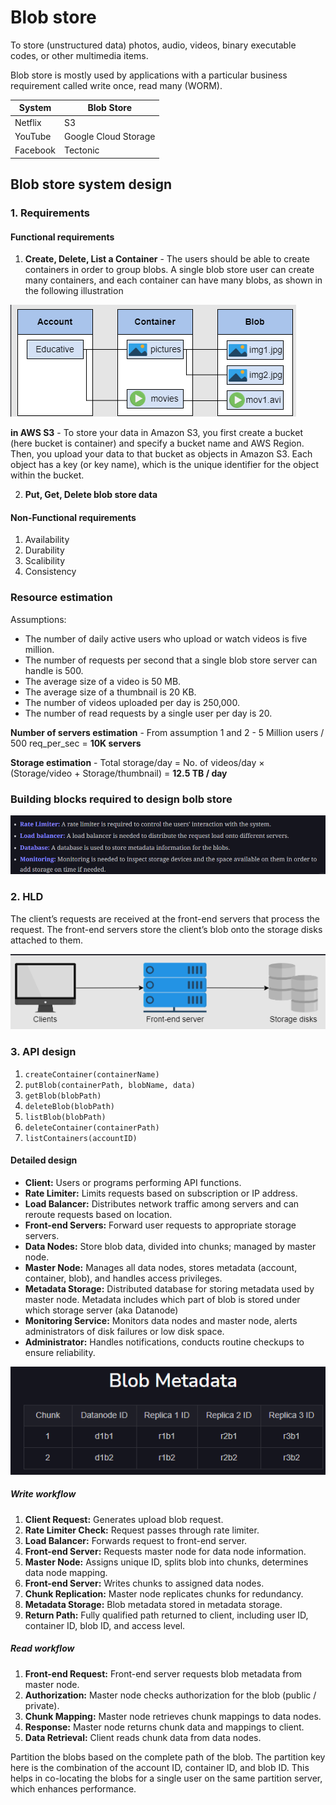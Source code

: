 # Blob store

To store (unstructured data) photos, audio, videos, binary executable codes, or other multimedia items.  

Blob store is mostly used by applications with a particular business requirement called write once, read many (WORM).  


| System            | Blob Store         |
|-------------------|--------------------|
| Netflix           | S3                   |
| YouTube           | Google Cloud Storage |
| Facebook          | Tectonic            |

## Blob store system design

### 1. Requirements

#### Functional requirements

1. **Create, Delete, List a Container** - The users should be able to create containers in order to group blobs. A single blob store user can create many containers, and each container can have many blobs, as shown in the following illustration

![alt text](PNG/bs1.PNG "Title")  

**in AWS S3** - To store your data in Amazon S3, you first create a bucket (here bucket is container) and specify a bucket name and AWS Region. Then, you upload your data to that bucket as objects in Amazon S3. Each object has a key (or key name), which is the unique identifier for the object within the bucket.

2. **Put, Get, Delete blob store data**

#### Non-Functional requirements

1. Availability
2. Durability
3. Scalibility
4. Consistency

### Resource estimation

Assumptions:

- The number of daily active users who upload or watch videos is five million.
- The number of requests per second that a single blob store server can handle is 500.
- The average size of a video is 50 MB.
- The average size of a thumbnail is 20 KB.
- The number of videos uploaded per day is 250,000.
- The number of read requests by a single user per day is 20.

**Number of servers estimation** - From assumption 1 and 2 - 5 Million users / 500 req_per_sec = **10K servers**

**Storage estimation** - Total storage/day = No. of videos/day × (Storage/video + Storage/thumbnail) = **12.5 TB / day**

### Building blocks required to design bolb store

![alt text](PNG/bs2.PNG "Title")  

### 2. HLD

The client’s requests are received at the front-end servers that process the request. The front-end servers store the client’s blob onto the storage disks attached to them.

![alt text](PNG/bs3.PNG "Title")  

### 3. API design

1. ```createContainer(containerName)```
2. ```putBlob(containerPath, blobName, data)```
3. ```getBlob(blobPath)```
4. ```deleteBlob(blobPath)```
5. ```listBlob(blobPath)```
6. ```deleteContainer(containerPath)```
7. ```listContainers(accountID)```

#### Detailed design

- **Client:** Users or programs performing API functions.
- **Rate Limiter:** Limits requests based on subscription or IP address.
- **Load Balancer:** Distributes network traffic among servers and can reroute requests based on location.
- **Front-end Servers:** Forward user requests to appropriate storage servers.
- **Data Nodes:** Store blob data, divided into chunks; managed by master node.
- **Master Node:** Manages all data nodes, stores metadata (account, container, blob), and handles access privileges.
- **Metadata Storage:** Distributed database for storing metadata used by master node. Metadata includes which part of blob is stored under which storage server (aka Datanode)
- **Monitoring Service:** Monitors data nodes and master node, alerts administrators of disk failures or low disk space.
- **Administrator:** Handles notifications, conducts routine checkups to ensure reliability.

![alt text](PNG/bs4.PNG "Title") 

##### Write workflow

1. **Client Request:** Generates upload blob request.
2. **Rate Limiter Check:** Request passes through rate limiter.
3. **Load Balancer:** Forwards request to front-end server.
4. **Front-end Server:** Requests master node for data node information.
5. **Master Node:** Assigns unique ID, splits blob into chunks, determines data node mapping.
6. **Front-end Server:** Writes chunks to assigned data nodes.
7. **Chunk Replication:** Master node replicates chunks for redundancy.
8. **Metadata Storage:** Blob metadata stored in metadata storage.
9. **Return Path:** Fully qualified path returned to client, including user ID, container ID, blob ID, and access level.

##### Read workflow

1. **Front-end Request:** Front-end server requests blob metadata from master node.
2. **Authorization:** Master node checks authorization for the blob (public / private).
3. **Chunk Mapping:** Master node retrieves chunk mappings to data nodes.
4. **Response:** Master node returns chunk data and mappings to client.
5. **Data Retrieval:** Client reads chunk data from data nodes.

Partition the blobs based on the complete path of the blob. The partition key here is the combination of the account ID, container ID, and blob ID. This helps in co-locating the blobs for a single user on the same partition server, which enhances performance.